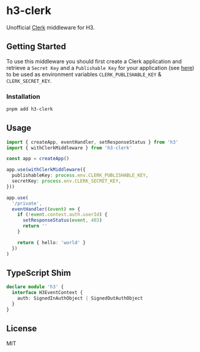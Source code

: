 # h3-clerk

Unofficial [Clerk](https://clerk.com/) middleware for H3.

## Getting Started

To use this middleware you should first create a Clerk application and retrieve a `Secret Key` and a `Publishable Key` for your application (see [here](https://clerk.com/docs/reference/node/getting-started)) to be used as environment variables `CLERK_PUBLISHABLE_KEY` & `CLERK_SECRET_KEY`.

### Installation

```bash
pnpm add h3-clerk
```

## Usage

```ts
import { createApp, eventHandler, setResponseStatus } from 'h3'
import { withClerkMiddleware } from 'h3-clerk'

const app = createApp()

app.use(withClerkMiddleware({
  publishableKey: process.env.CLERK_PUBLISHABLE_KEY,
  secretKey: process.env.CLERK_SECRET_KEY,
}))

app.use(
  '/private',
  eventHandler((event) => {
    if (!event.context.auth.userId) {
      setResponseStatus(event, 403)
      return ''
    }

    return { hello: 'world' }
  })
)
```

## TypeScript Shim

```ts
declare module 'h3' {
  interface H3EventContext {
    auth: SignedInAuthObject | SignedOutAuthObject
  }
}
```

## License

MIT
